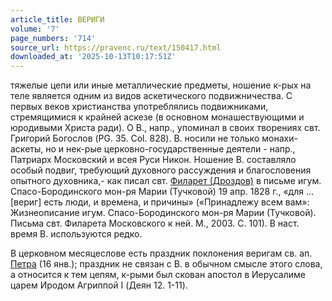```yaml
---
article_title: ВЕРИГИ
volume: '7'
page_numbers: '714'
source_url: https://pravenc.ru/text/150417.html
downloaded_at: '2025-10-13T10:17:51Z'
---
```


тяжелые цепи или иные металлические предметы, ношение к-рых на теле является одним из видов аскетического подвижничества. С первых веков христианства употреблялись подвижниками, стремящимися к крайней аскезе (в основном монашествующими и юродивыми Христа ради). О В., напр., упоминал в своих творениях свт. Григорий Богослов (PG. 35. Col. 828). В. носили не только монахи-аскеты, но и нек-рые церковно-государственные деятели - напр., Патриарх Московский и всея Руси Никон. Ношение В. составляло особый подвиг, требующий духовного рассуждения и благословения опытного духовника,- как писал свт. [Филарет (Дроздов)](<https://pravenc.ru/text/Филарет (Дроздов).html>) в письме игум. Спасо-Бородинского мон-ря Марии (Тучковой) 19 апр. 1828 г., «для ... [вериг] есть люди, и времена, и причины» («Принадлежу всем вам»: Жизнеописание игум. Спасо-Бородинского мон-ря Марии (Тучковой). Письма свт. Филарета Московского к ней. М., 2003. С. 101). В наст. время В. используются редко.

В церковном месяцеслове есть праздник поклонения веригам св. ап. [Петра](https://pravenc.ru/text/Петр.html) (16 янв.); праздник не связан с В. в обычном смысле этого слова, а относится к тем цепям, к-рыми был скован апостол в Иерусалиме царем Иродом Агриппой I (Деян 12. 1-11).
